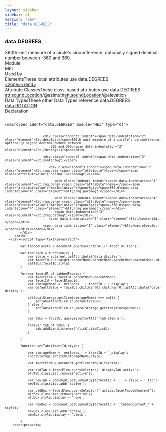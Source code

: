 ```yaml
---
layout: sidebar
sidebar: s1
version: "dev"
title: "data.DEGREES"
---
```

<div class="specPage">
   <div class="datatypeSpec">
      <h3 id="data.DEGREES">data.DEGREES</h3>
      <div class="specs">
         <div class="desc">360th-unit measure of a circle's circumference; optionally signed decimal number between
            -360 and 360.
         </div>
         <div class="facet module">
            <div class="label">Module</div>
            <div class="statement text">MEI</div>
         </div>
         <div class="facet usedBy" id="usedBy">
            <div class="label">Used by</div>
            <div class="statement list">
               <div class="classBox dtBox" title="Elements">
                  <div class="classHeading"><label class="classLabel">Elements</label><span class="classDesc">These local attributes use data.DEGREES</span></div>
                  <div class="classContent"><span class="ident element" data-ident="zone" data-module="MEI.facsimile" title="Defines an area of interest within a surface or graphic file."><a class="classLink" href="{{ site.baseurl }}/{{ page.version }}/elements/zone.html">&lt;zone&gt;</a></span><span class="ident element" data-ident="rend" data-module="MEI.shared" title="(render) – A formatting element indicating special visual rendering, e.g., bold or italicized, of a text word or phrase."><a class="classLink" href="{{ site.baseurl }}/{{ page.version }}/elements/rend.html">&lt;rend&gt;</a></span></div>
               </div>
               <div class="classBox dtBox" title="Attribute Classes">
                  <div class="classHeading"><label class="classLabel">Attribute Classes</label><span class="classDesc">These class-based attributes use data.DEGREES</span></div>
                  <div class="classContent"><span class="ident attclass" data-ident="att.soundLocation" data-module="MEI.gestural"><a class="classLink" title="Attributes that locate a sound source within 3-D space." href="{{ site.baseurl }}/{{ page.version }}/attribute-classes/att.soundlocation.html">att.soundLocation</a>/<span title="The lateral or left-to-right plane.">@azimuth</span></span><span class="ident attclass" data-ident="att.soundLocation" data-module="MEI.gestural"><a class="classLink" title="Attributes that locate a sound source within 3-D space." href="{{ site.baseurl }}/{{ page.version }}/attribute-classes/att.soundlocation.html">att.soundLocation</a>/<span title="The above-to-below axis.">@elevation</span></span></div>
               </div>
               <div class="classBox dtBox" title="Data Types">
                  <div class="classHeading"><label class="classLabel">Data Types</label><span class="classDesc">These other Data Types reference data.DEGREES</span></div>
                  <div class="classContent"><span class="ident datatype" data-ident="data.ROTATION" data-module="MEI" title="Rotation."><a class="classLink" href="{{ site.baseurl }}/{{ page.version }}/data-types/data.rotation.html">data.ROTATION</a></span></div>
               </div>
            </div>
         </div>
         <div class="facet declaration">
            <div class="label">Declaration</div>
            <div class="statement declaration">
               <div class="code" xml:space="preserve" data-lang="ODD"><code>
                     <div class="indent1 indent"><span data-indentation="1" class="element">&lt;macroSpec <span class="attribute">ident=</span><span class="attributevalue">"data.DEGREES"</span> <span class="attribute">module=</span><span class="attributevalue">"MEI"</span> <span class="attribute">type=</span><span class="attributevalue">"dt"</span>&gt;</span>
                        
                        <div class="indent2 indent"><span data-indentation="2" class="element">&lt;desc&gt;</span>360th-unit measure of a circle's circumference; optionally signed decimal number between
                           -360 and 360.<span data-indentation="2" class="element">&lt;/desc&gt;</span></div>
                        
                        <div class="indent2 indent"><span data-indentation="2" class="element">&lt;content&gt;</span>
                           
                           <div class="indent3 indent"><span data-indentation="3" class="element">&lt;rng:data <span class="attribute">type=</span><span class="attributevalue">"decimal"</span>&gt;</span>
                              
                              <div class="indent4 indent"><span data-indentation="4" class="element">&lt;rng:param <span class="attribute">name=</span><span class="attributevalue">"maxInclusive"</span>&gt;</span>360.0<span data-indentation="4" class="element">&lt;/rng:param&gt;</span></div>
                              
                              <div class="indent4 indent"><span data-indentation="4" class="element">&lt;rng:param <span class="attribute">name=</span><span class="attributevalue">"minInclusive"</span>&gt;</span>-360.0<span data-indentation="4" class="element">&lt;/rng:param&gt;</span></div>
                              <span data-indentation="3" class="element">&lt;/rng:data&gt;</span></div>
                           <span data-indentation="2" class="element">&lt;/content&gt;</span></div>
                        <span data-indentation="1" class="element">&lt;/macroSpec&gt;</span></div></code></div>
            </div>
         </div>
      </div><script type="text/javascript">
            
            var tabbedFacets = document.querySelectorAll('.facet ul.tab');
            
            var tabClick = function(e) {
                var style = e.target.getAttribute('data-display');
                var facetId = e.target.parentNode.parentNode.parentNode.parentNode.id;
                setTabs(facetId,style)
            }
            
            for(var facetUl of tabbedFacets) {
                var facetElem = facetUl.parentNode.parentNode;
                var facetId = facetElem.id;
                var storageName = 'meiSpecs_' + facetId + '_display';
                var defaultValue = facetUl.children[0].children[0].getAttribute('data-display');
                
                if(localStorage.getItem(storageName) === null) {
                    setTabs(facetElem.id,defaultValue);
                } else {
                    setTabs(facetElem.id,localStorage.getItem(storageName));
                }
                
                var tabs = facetUl.querySelectorAll('.tab-item a');
                
                for(var tab of tabs) {
                    tab.addEventListener('click',tabClick);
                }
                
            }
            
            function setTabs(facetId,style) {
                
                var storageName = 'meiSpecs_' + facetId + '_display';
                localStorage.setItem(storageName,style);
                
                var facetElem = document.getElementById(facetId);
                
                var oldTab = facetElem.querySelector('.displayTab.active');
                oldTab.classList.remove('active');
                
                var newTab = document.getElementById(facetId + '_' + style + '_tab');
                newTab.classList.add('active');
                
                var oldBox = facetElem.querySelector('.active.facetTabbedContent');
                oldBox.classList.remove('active');
                oldBox.style.display = 'none';
                
                var newBox = document.getElementById(facetId + '_tabbedContent_' + style);
                newBox.classList.add('active');
                newBox.style.display = 'block';
                
            }
        </script></div>
</div>